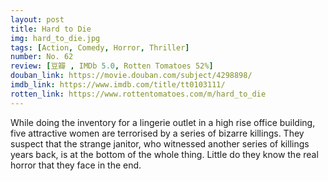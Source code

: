 ```yaml
---
layout: post 
title: Hard to Die
img: hard_to_die.jpg
tags: [Action, Comedy, Horror, Thriller]
number: No. 62
review: [豆瓣 , IMDb 5.0, Rotten Tomatoes 52%]
douban_link: https://movie.douban.com/subject/4298898/
imdb_link: https://www.imdb.com/title/tt0103111/
rotten_link: https://www.rottentomatoes.com/m/hard_to_die
---
```


While doing the inventory for a lingerie outlet in a high rise office building, five attractive women are terrorised by a series of bizarre killings. They suspect that the strange janitor, who witnessed another series of killings years back, is at the bottom of the whole thing. Little do they know the real horror that they face in the end.